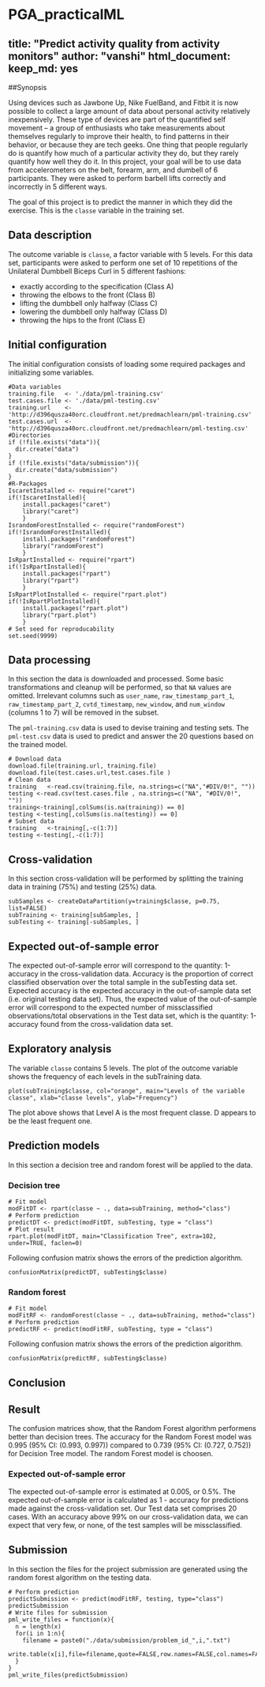 # PGA_practicalML
title: "Predict activity quality from activity monitors"
author: "vanshi"
  html_document:
    keep_md: yes
---

##Synopsis

Using devices such as Jawbone Up, Nike FuelBand, and Fitbit it is now possible to collect a large amount of data about personal activity relatively inexpensively. These type of devices are part of the quantified self movement – a group of enthusiasts who take measurements about themselves regularly to improve their health, to find patterns in their behavior, or because they are tech geeks. One thing that people regularly do is quantify how much of a particular activity they do, but they rarely quantify how well they do it. In this project, your goal will be to use data from accelerometers on the belt, forearm, arm, and dumbell of 6 participants. They were asked to perform barbell lifts correctly and incorrectly in 5 different ways.

The goal of this project is to predict the manner in which they did the exercise. This is the `classe` variable in the training set.

## Data description

The outcome variable is `classe`, a factor variable with 5 levels. For this data set, participants were asked to perform one set of 10 repetitions of the Unilateral Dumbbell Biceps Curl in 5 different fashions:

- exactly according to the specification (Class A)
- throwing the elbows to the front (Class B)
- lifting the dumbbell only halfway (Class C)
- lowering the dumbbell only halfway (Class D)
- throwing the hips to the front (Class E)

## Initial configuration

The initial configuration consists of loading some required packages and initializing some variables.

```{r configuration, echo=TRUE, results='hide'}
#Data variables
training.file   <- './data/pml-training.csv'
test.cases.file <- './data/pml-testing.csv'
training.url    <- 'http://d396qusza40orc.cloudfront.net/predmachlearn/pml-training.csv'
test.cases.url  <- 'http://d396qusza40orc.cloudfront.net/predmachlearn/pml-testing.csv'
#Directories
if (!file.exists("data")){
  dir.create("data")
}
if (!file.exists("data/submission")){
  dir.create("data/submission")
}
#R-Packages
IscaretInstalled <- require("caret")
if(!IscaretInstalled){
    install.packages("caret")
    library("caret")
    }
IsrandomForestInstalled <- require("randomForest")
if(!IsrandomForestInstalled){
    install.packages("randomForest")
    library("randomForest")
    }
IsRpartInstalled <- require("rpart")
if(!IsRpartInstalled){
    install.packages("rpart")
    library("rpart")
    }
IsRpartPlotInstalled <- require("rpart.plot")
if(!IsRpartPlotInstalled){
    install.packages("rpart.plot")
    library("rpart.plot")
    }
# Set seed for reproducability
set.seed(9999)
```

## Data processing
In this section the data is downloaded and processed. Some basic transformations and cleanup will be performed, so that `NA` values are omitted. Irrelevant columns such as `user_name`, `raw_timestamp_part_1`, `raw_timestamp_part_2`, `cvtd_timestamp`, `new_window`, and  `num_window` (columns 1 to 7) will be removed in the subset.

The `pml-training.csv` data is used to devise training and testing sets.
The `pml-test.csv` data is used to predict and answer the 20 questions based on the trained model.

```{r dataprocessing, echo=TRUE, results='hide'}
# Download data
download.file(training.url, training.file)
download.file(test.cases.url,test.cases.file )
# Clean data
training   <-read.csv(training.file, na.strings=c("NA","#DIV/0!", ""))
testing <-read.csv(test.cases.file , na.strings=c("NA", "#DIV/0!", ""))
training<-training[,colSums(is.na(training)) == 0]
testing <-testing[,colSums(is.na(testing)) == 0]
# Subset data
training   <-training[,-c(1:7)]
testing <-testing[,-c(1:7)]
```

## Cross-validation
In this section cross-validation will be performed by splitting the training data in training (75%) and testing (25%) data.

```{r datasplitting, echo=TRUE, results='hide'}
subSamples <- createDataPartition(y=training$classe, p=0.75, list=FALSE)
subTraining <- training[subSamples, ] 
subTesting <- training[-subSamples, ]
```

## Expected out-of-sample error
The expected out-of-sample error will correspond to the quantity: 1-accuracy in the cross-validation data. Accuracy is the proportion of correct classified observation over the total sample in the subTesting data set. Expected accuracy is the expected accuracy in the out-of-sample data set (i.e. original testing data set). Thus, the expected value of the out-of-sample error will correspond to the expected number of missclassified observations/total observations in the Test data set, which is the quantity: 1-accuracy found from the cross-validation data set.

## Exploratory analysis
The variable `classe` contains 5 levels. The plot of the outcome variable shows the frequency of each levels in the subTraining data.

```{r exploranalysis, echo=TRUE}
plot(subTraining$classe, col="orange", main="Levels of the variable classe", xlab="classe levels", ylab="Frequency")
```

The plot above shows that Level A is the most frequent classe. D appears to be the least frequent one.

## Prediction models
In this section a decision tree and random forest will be applied to the data.

### Decision tree
```{r decisiontree, echo=TRUE}
# Fit model
modFitDT <- rpart(classe ~ ., data=subTraining, method="class")
# Perform prediction
predictDT <- predict(modFitDT, subTesting, type = "class")
# Plot result
rpart.plot(modFitDT, main="Classification Tree", extra=102, under=TRUE, faclen=0)
```

Following confusion matrix shows the errors of the prediction algorithm.

```{r decisiontreecm, echo=TRUE}
confusionMatrix(predictDT, subTesting$classe)
```

### Random forest
```{r randomforest, echo=TRUE}
# Fit model
modFitRF <- randomForest(classe ~ ., data=subTraining, method="class")
# Perform prediction
predictRF <- predict(modFitRF, subTesting, type = "class")
```

Following confusion matrix shows the errors of the prediction algorithm.

```{r randomforestcm, echo=TRUE}
confusionMatrix(predictRF, subTesting$classe)
```

## Conclusion

## Result

The confusion matrices show, that the Random Forest algorithm performens better than decision trees. The accuracy for the Random Forest model was 0.995 (95% CI: (0.993, 0.997)) compared to 0.739 (95% CI: (0.727, 0.752)) for Decision Tree model. The random Forest model is choosen.

### Expected out-of-sample error
The expected out-of-sample error is estimated at 0.005, or 0.5%. The expected out-of-sample error is calculated as 1 - accuracy for predictions made against the cross-validation set. Our Test data set comprises 20 cases. With an accuracy above 99% on our cross-validation data, we can expect that very few, or none, of the test samples will be missclassified.

## Submission
In this section the files for the project submission are generated using the random forest algorithm on the testing data.

```{r submission, echo=TRUE}
# Perform prediction
predictSubmission <- predict(modFitRF, testing, type="class")
predictSubmission
# Write files for submission
pml_write_files = function(x){
  n = length(x)
  for(i in 1:n){
    filename = paste0("./data/submission/problem_id_",i,".txt")
    write.table(x[i],file=filename,quote=FALSE,row.names=FALSE,col.names=FALSE)
  }
}
pml_write_files(predictSubmission)
